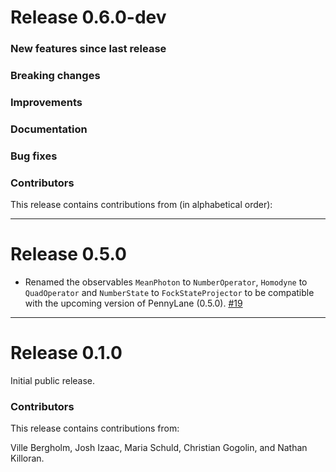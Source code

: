 # Release 0.6.0-dev

### New features since last release

### Breaking changes

### Improvements

### Documentation

### Bug fixes

### Contributors

This release contains contributions from (in alphabetical order):

---

# Release 0.5.0

* Renamed the observables `MeanPhoton` to `NumberOperator`, `Homodyne` to `QuadOperator` and
  `NumberState` to `FockStateProjector` to be compatible with the upcoming version of PennyLane (0.5.0).
  [#19](https://github.com/XanaduAI/pennylane-sf/pull/19)

---

# Release 0.1.0

Initial public release.

### Contributors
This release contains contributions from:

Ville Bergholm, Josh Izaac, Maria Schuld, Christian Gogolin, and Nathan Killoran.

